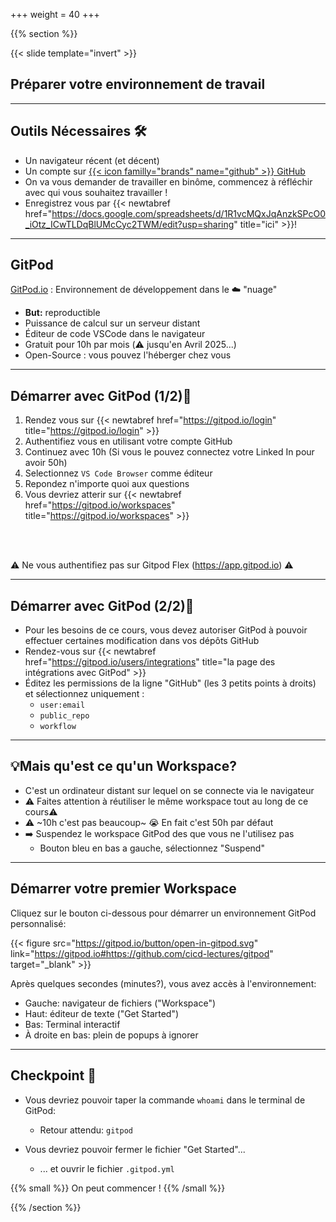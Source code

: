 +++
weight = 40
+++

{{% section %}}

{{< slide template="invert" >}}

## Préparer votre environnement de travail

---

## Outils Nécessaires 🛠

- Un navigateur récent (et décent)
- Un compte sur [{{< icon familly="brands" name="github" >}} GitHub](https://github.com)
- On va vous demander de travailler en binôme, commencez à réfléchir avec qui vous souhaitez travailler !
- Enregistrez vous par {{< newtabref href="https://docs.google.com/spreadsheets/d/1R1vcMQxJqAnzkSPcO0_iOtz_ICwTLDqBlUMcCyc2TWM/edit?usp=sharing" title="ici" >}}!

---

## GitPod

[GitPod.io](https://gitpod.io) : Environnement de développement dans le ☁️ "nuage"

- **But:** reproductible
- Puissance de calcul sur un serveur distant
- Éditeur de code VSCode dans le navigateur
- Gratuit pour 10h par mois (⚠️ jusqu'en Avril 2025...)
- Open-Source : vous pouvez l'héberger chez vous

---

## Démarrer avec GitPod  (1/2)🚀

1. Rendez vous sur {{< newtabref href="https://gitpod.io/login" title="https://gitpod.io/login" >}}
2. Authentifiez vous en utilisant votre compte GitHub
3. Continuez avec 10h (Si vous le pouvez connectez votre Linked In pour avoir 50h)
4. Selectionnez `VS Code Browser` comme éditeur
5. Repondez n'importe quoi aux questions
6. Vous devriez atterir sur {{< newtabref href="https://gitpod.io/workspaces" title="https://gitpod.io/workspaces" >}}

<br/>
<br/>

⚠️  Ne vous authentifiez pas sur Gitpod Flex (https://app.gitpod.io) ⚠️  

---

## Démarrer avec GitPod  (2/2)🚀

- Pour les besoins de ce cours, vous devez autoriser GitPod à pouvoir effectuer certaines modification dans vos dépôts GitHub
- Rendez-vous sur {{< newtabref href="https://gitpod.io/users/integrations" title="la page des intégrations avec GitPod" >}}
- Éditez les permissions de la ligne "GitHub" (les 3 petits points à droits) et sélectionnez uniquement :
  - `user:email`
  - `public_repo`
  - `workflow`

---

## 💡Mais qu'est ce qu'un Workspace?

- C'est un ordinateur distant sur lequel on se connecte via le navigateur
- ⚠ Faites attention à réutiliser le même workspace tout au long de ce cours⚠
- ⚠️ ~10h c'est pas beaucoup~ 😭 En fait c'est 50h par défaut
- ➡️ Suspendez le workspace GitPod des que vous ne l'utilisez pas
  - Bouton bleu en bas a gauche, sélectionnez "Suspend"


---

## Démarrer votre premier Workspace

Cliquez sur le bouton ci-dessous pour démarrer un environnement GitPod personnalisé:


{{< figure src="https://gitpod.io/button/open-in-gitpod.svg" link="https://gitpod.io#https://github.com/cicd-lectures/gitpod" target="_blank" >}}

Après quelques secondes (minutes?), vous avez accès à l'environnement:

* Gauche: navigateur de fichiers ("Workspace")
* Haut: éditeur de texte ("Get Started")
* Bas: Terminal interactif
* À droite en bas: plein de popups à ignorer

---

## Checkpoint 🎯

- Vous devriez pouvoir taper la commande `whoami` dans le terminal de GitPod:
  - Retour attendu: `gitpod`

- Vous devriez pouvoir fermer le fichier "Get Started"...
  - ... et ouvrir le fichier ``.gitpod.yml``

{{% small %}}
On peut commencer !
{{% /small %}}

{{% /section %}}
